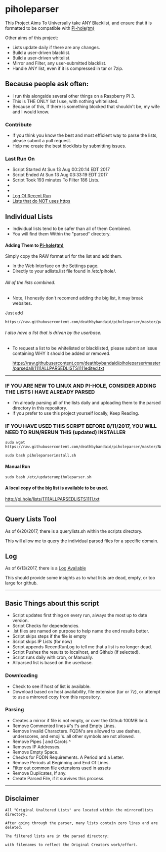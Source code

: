 # piholeparser

This Project Aims To Universally take ANY Blacklist, and ensure that it is formatted to be compatible with [Pi-hole(tm)](https://pi-hole.net/)

Other aims of this project:

* Lists update daily if there are any changes.
* Build a user-driven blacklist.
* Build a user-driven whitelist.
* Mirror and Filter, any user-submitted blacklist.
* Handle ANY list, even if it is compressed in tar or 7zip.

## Because people ask often:

* I run this alongside several other things on a Raspberry Pi 3.
* This is THE ONLY list I use, with nothing whitelisted.
* Because of this, If there is something blocked that shouldn't be, my wife and I would know.

### Contribute

* If you think you know the best and most efficient way to parse the lists, please submit a pull request.
* Help me create the best blocklists by submitting issues.

### Last Run On

* Script Started At Sun 13 Aug 00:20:14 EDT 2017
* Script Ended At Sun 13 Aug 03:33:19 EDT 2017
* Script Took 193 minutes To Filter 186 Lists.
* 
* 
* [Log Of Recent Run](https://github.com/deathbybandaid/piholeparser/tree/master/RecentRunLogs/Main)
* [Lists that do NOT uses https](https://github.com/deathbybandaid/piholeparser/tree/master/RecentRunLogs/listswithouthttps)

## Individual Lists

* Individual lists tend to be safer than all of them Combined.
* You will find them Within the "parsed" directory.

#### Adding Them to [Pi-hole(tm)](https://pi-hole.net/)

Simply copy the RAW format url for the list and add them.

* In the Web Interface on the Settings page.
* Directly to your adlists.list file found in /etc/pihole/.

###### All of the lists combined.

* Note, I honestly don't recomend adding the big list, it may break websites.

Just add
 
    https://raw.githubusercontent.com/deathbybandaid/piholeparser/master/parsedall/1111ALLPARSEDLISTS1111.txt

###### I also have a list that is driven by the userbase.

* To request a list to be whitelisted or blacklisted, please submit an issue containing WHY it should be added or removed.

    https://raw.githubusercontent.com/deathbybandaid/piholeparser/master/parsedall/1111ALLPARSEDLISTS1111edited.txt

_______________________________________________________________________________________________________________________

### IF YOU ARE NEW TO LINUX AND PI-HOLE, CONSIDER ADDING THE LISTS I HAVE ALREADY PARSED

* I'm already parsing all of the lists daily and uploading them to the parsed directory in this repository.
* If you prefer to use this project yourself locally, Keep Reading.

### IF YOU HAVE USED THIS SCRIPT BEFORE 8/11/2017, YOU WILL NEED TO RUN/RERUN THIS (updated) INSTALLER

    sudo wget https://raw.githubusercontent.com/deathbybandaid/piholeparser/master/NAMEOFTHEREPOSITORYinstall.sh

    sudo bash piholeparserinstall.sh
    
#### Manual Run

    sudo bash /etc/updaterunpiholeparser.sh

#### A local copy of the big list is available to be used.

http://pi.hole/lists/1111ALLPARSEDLISTS1111.txt

_______________________________________________________________________________________________________________________

## Query Lists Tool

As of 6/20/2017, there is a querylists.sh within the scripts directory.

This will allow me to query the individual parsed files for a specific domain.

## Log

As of 6/13/2017, there is a [Log Available](https://github.com/deathbybandaid/piholeparser/tree/master/RecentRunLogs/Main)

This should provide some insights as to what lists are dead, empty, or too large for github.

_______________________________________________________________________________________________________________________

## Basic Things about this script

* Script updates first thing on every run, always the most up to date version.
* Script Checks for dependencies.
* .lst files are named on purpose to help name the end results better.
* Script skips steps if the file is empty
* Script skips IP Lists (for now)
* Script appends RecentRunLog to tell me that a list is no longer dead.
* Script Pushes the results to localhost, and Github (if selected).
* Script runs daily with cron, or Manually.
* Allparsed list is based on the userbase.

### Downloading

* Check to see if host of list is available.
* Download based on host availability, file extension (tar or 7z), or attempt to use a mirrored copy from this repository.

### Parsing

* Creates a mirror if file is not empty, or over the Github 100MB limit.
* Remove Commented lines #'s !'s and Empty Lines.
* Remove Invalid Characters. FQDN's are allowed to use dashes, underscores, and emoji's. all other symbols are not allowed.
* Remove Pipes | and Carots ^
* Removes IP Addresses.
* Remove Empty Space.
* Checks for FQDN Requirements. A Period and a Letter.
* Remove Periods at Beginning and End Of Lines.
* Filter out common file extensions used in assets
* Remove Duplicates, If any.
* Create Parsed File, if it survives this process.

_______________________________________________________________________________________________________________________

## Disclaimer

    All "Original Unaltered Lists" are located within the mirroredlists directory.

    After going through the parser, many lists contain zero lines and are deleted.

    The filtered lists are in the parsed directory;
    
    with filenames to reflect the Original Creators work/effort.
